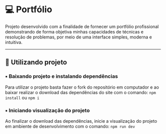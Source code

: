   
  

💻 Portfólio
============

Projeto desenvolvido com a finalidade de fornecer um portfólio profissional demonstrando de forma objetiva minhas capacidades de técnicas e resolução de problemas, por meio de uma interface simples, moderna e intuitiva.

  
  

* * *

  
  

🎲 Utilizando projeto
---------------------

### ▪️ Baixando projeto e instalando dependências

Para utilizar o projeto basta fazer o fork do repositório em computador e ao baixar realizar o download das dependências do site com o comando: `npm install` ou `npm i`

### ▪️ Iniciando visualização do projeto

Ao finalizar o download das dependências, inicie a visualização do projeto em ambiente de desenvolvimento com o comando: `npm run dev`
